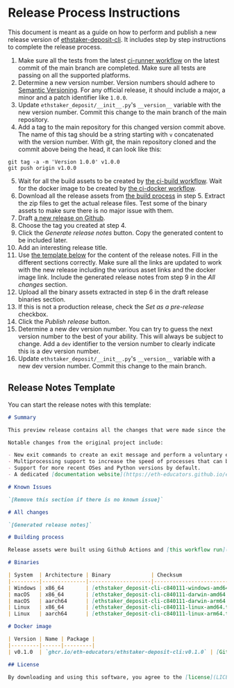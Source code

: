 # Release Process Instructions

This document is meant as a guide on how to perform and publish a new release version of [ethstaker-deposit-cli](https://github.com/eth-educators/ethstaker-deposit-cli). It includes step by step instructions to complete the release process.

1. Make sure all the tests from the latest [ci-runner workflow](https://github.com/eth-educators/ethstaker-deposit-cli/actions/workflows/runner.yml) on the latest commit of the main branch are completed. Make sure all tests are passing on all the supported platforms.
2. Determine a new version number. Version numbers should adhere to [Semantic Versioning](https://semver.org/). For any official release, it should include a major, a minor and a patch identifier like `1.0.0`.
3. Update `ethstaker_deposit/__init__.py`'s `__version__` variable with the new version number. Commit this change to the main branch of the main repository.
4. Add a tag to the main repository for this changed version commit above. The name of this tag should be a string starting with `v` concatenated with the version number. With git, the main repository cloned and the commit above being the head, it can look like this:
```console
git tag -a -m 'Version 1.0.0' v1.0.0
git push origin v1.0.0
```
5. Wait for all the build assets to be created by [the ci-build workflow](https://github.com/eth-educators/ethstaker-deposit-cli/actions/workflows/build.yml). Wait for the docker image to be created by [the ci-docker workflow](https://github.com/eth-educators/ethstaker-deposit-cli/actions/workflows/docker.yml).
6. Download all the release assets from [the build process](https://github.com/eth-educators/ethstaker-deposit-cli/actions/workflows/build.yml) in step 5. Extract the zip files to get the actual release files. Test some of the binary assets to make sure there is no major issue with them.
7. Draft [a new release on Github](https://github.com/eth-educators/ethstaker-deposit-cli/releases/new).
8. Choose the tag you created at step 4.
9. Click the *Generate release notes* button. Copy the generated content to be included later.
10. Add an interesting release title.
11. Use [the template below](#release-notes-template) for the content of the release notes. Fill in the different sections correctly. Make sure all the links are updated to work with the new release including the various asset links and the docker image link. Include the generated release notes from step 9 in the *All changes* section.
12. Upload all the binary assets extracted in step 6 in the draft release binaries section.
13. If this is not a production release, check the *Set as a pre-release* checkbox.
14. Click the *Publish release* button.
15. Determine a new dev version number. You can try to guess the next version number to the best of your ability. This will always be subject to change. Add a `dev` identifier to the version number to clearly indicate this is a dev version number.
16. Update `ethstaker_deposit/__init__.py`'s `__version__` variable with a new dev version number. Commit this change to the main branch.

## Release Notes Template

You can start the release notes with this template:

```markdown
# Summary

This preview release contains all the changes that were made since the original fork of the [staking-deposit-cli project](https://github.com/ethereum/staking-deposit-cli/) ([fdab65d commit](https://github.com/ethereum/staking-deposit-cli/commit/fdab65d33a63632e1935e9a9235119a46e37c221)).

Notable changes from the original project include:

- New exit commands to create an exit message and perform a voluntary exit for your validators.
- Multiprocessing support to increase the speed of processes that can be expanded to use more than a single thread or a single process. This helps with generating a large number of validator keys for instance.
- Support for more recent OSes and Python versions by default.
- A dedicated [documentation website](https://eth-educators.github.io/ethstaker-deposit-cli/).

# Known Issues

`[Remove this section if there is no known issue]`

# All changes

`[Generated release notes]`

# Building process

Release assets were built using Github Actions and [this workflow run](https://github.com/eth-educators/ethstaker-deposit-cli/actions/runs/10113717389). You can establish the provenance of this build using [our artifact attestations](https://github.com/eth-educators/ethstaker-deposit-cli/attestations).

# Binaries

| System  | Architecture | Binary             | Checksum               | Attestation           |
|---------|--------------|--------------------|------------------------|-----------------------|
| Windows | x86_64       | [ethstaker_deposit-cli-c840111-windows-amd64.zip](https://github.com/eth-educators/ethstaker-deposit-cli/releases/download/v0.1.0/ethstaker_deposit-cli-c840111-windows-amd64.zip) | [sha256](https://github.com/eth-educators/ethstaker-deposit-cli/releases/download/v0.1.0/ethstaker_deposit-cli-c840111-windows-amd64.zip.sha256) | [Attestation](https://github.com/eth-educators/ethstaker-deposit-cli/attestations/2242278) |
| macOS   | x86_64       | [ethstaker_deposit-cli-c840111-darwin-amd64.tar.gz](https://github.com/eth-educators/ethstaker-deposit-cli/releases/download/v0.1.0/ethstaker_deposit-cli-c840111-darwin-amd64.tar.gz) | [sha256](https://github.com/eth-educators/ethstaker-deposit-cli/releases/download/v0.1.0/ethstaker_deposit-cli-c840111-darwin-amd64.tar.gz.sha256) | [Attestation](https://github.com/eth-educators/ethstaker-deposit-cli/attestations/2242270) |
| macOS   | aarch64      | [ethstaker_deposit-cli-c840111-darwin-arm64.tar.gz](https://github.com/eth-educators/ethstaker-deposit-cli/releases/download/v0.1.0/ethstaker_deposit-cli-c840111-darwin-arm64.tar.gz) | [sha256](https://github.com/eth-educators/ethstaker-deposit-cli/releases/download/v0.1.0/ethstaker_deposit-cli-c840111-darwin-arm64.tar.gz.sha256) | [Attestation](https://github.com/eth-educators/ethstaker-deposit-cli/attestations/2242259) |
| Linux   | x86_64       | [ethstaker_deposit-cli-c840111-linux-amd64.tar.gz](https://github.com/eth-educators/ethstaker-deposit-cli/releases/download/v0.1.0/ethstaker_deposit-cli-c840111-linux-amd64.tar.gz) | [sha256](https://github.com/eth-educators/ethstaker-deposit-cli/releases/download/v0.1.0/ethstaker_deposit-cli-c840111-linux-amd64.tar.gz.sha256) | [Attestation](https://github.com/eth-educators/ethstaker-deposit-cli/attestations/2242267) |
| Linux   | aarch64      | [ethstaker_deposit-cli-c840111-linux-arm64.tar.gz](https://github.com/eth-educators/ethstaker-deposit-cli/releases/download/v0.1.0/ethstaker_deposit-cli-c840111-linux-arm64.tar.gz) | [sha256](https://github.com/eth-educators/ethstaker-deposit-cli/releases/download/v0.1.0/ethstaker_deposit-cli-c840111-linux-arm64.tar.gz.sha256) | [Attestation](https://github.com/eth-educators/ethstaker-deposit-cli/attestations/2242273) |

# Docker image

| Version | Name | Package |
|---------|------|---------|
| v0.1.0  | `ghcr.io/eth-educators/ethstaker-deposit-cli:v0.1.0` | [Github Package](https://github.com/eth-educators/ethstaker-deposit-cli/pkgs/container/ethstaker-deposit-cli/249338184?tag=v0.1.0) |

## License

By downloading and using this software, you agree to the [license](LICENSE).
```
